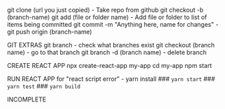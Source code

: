 git clone (url you just copied) - Take repo from github
git checkout -b (branch-name)
git add (file or folder name) - Add file or folder to list of items being committed
git commit -m "Anything here, name for changes" - 
git push origin (branch-name)

GIT EXTRAS
git branch - check what branches exist
git checkout (branch name) - go to that branch
git branch -d (branch name) - delete branch

CREATE REACT APP
npx create-react-app my-app
cd my-app
npm start

RUN REACT APP
for "react script error" - yarn install
    ### `yarn start`
    ### `yarn test`
    ### `yarn build`


INCOMPLETE